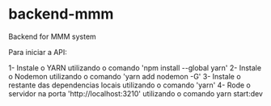 # backend-mmm
Backend for MMM system

Para iniciar a API:

1- Instale o YARN utilizando o comando 'npm install --global yarn'
2- Instale o Nodemon utilizando o comando 'yarn add nodemon -G'
3- Instale o restante das dependencias locais utilizando o comando 'yarn'
4- Rode o servidor na porta 'http://localhost:3210' utilizando o comando yarn start:dev
